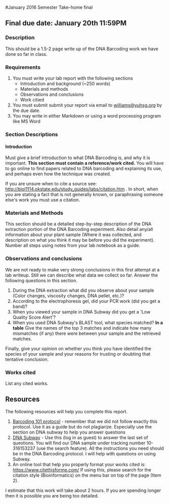 #January 2016 Semester Take-home final
## Final due date: January 20th 11:59PM

### Description
This should be a 1.5-2 page write up of the DNA Barcoding work we have done so far in class. 

### Requirements
1. You must write your lab report with the following sections
    * Introduction and background (~250 words)
    * Materials and methods 
    * Observations and conclusions
    * Work citied
2. You must submit submit your report via email to williams@yuhsg.org by the due date. 
3. You may write in either Markdown or using a word processing program like MS Word


### Section Descriptions

#### Introduction
Must give a brief introduction to what DNA Barcoding is, and why it is important. **This section must contain a reference/work cited.** You will have to go online to find papers related to DNA barcoding and explaining its use, and perhaps even how the technique was created. 

If you are unsure when to cite a source see: http://biol1114.okstate.edu/study_guides/labs/citation.htm . In short, when you are stating a fact that is not generally known, or paraphrasing someone else's work you must use a citation. 

### Materials and Methods
This section should be a detailed step-by-step description of the DNA extraction portion of the DNA Barcoding experiment. Also detail any/all information about your plant sample (Where it was collected, and description on what you think it may be before you did the experiment). Number all steps using notes from your lab notebook as a guide. 

### Observations and conclusions
We are not ready to make very strong conclusions in this first attempt at a lab writeup. Still we can describe what data we collect so far. Answer the following questions in this section. 

1. During the DNA extraction what did you observe about your sample (Color changes, viscosity changes, DNA pellet, etc.)?
2. According to the electrophoresis gel, did your PCR work (did you get a band)?
3. When you viewed your sample in DNA Subway did you get a 'Low Quality Score Alert'?
4. When you used DNA Subway's BLAST tool, what species matched? **In a table** Give the names of the top 3 matches and indicate how many mismatches (if any) there were between your sample and the retrieved matches. 


Finally, give your opinion on whether you think you have identified the species of your sample and your reasons for trusting or doubting that tentative conclusion. 

### Works cited
List any cited works. 


## Resources

The following resources will help you complete this report. 

1. [Barcoding 101 protocol](http://www.dnabarcoding101.org/protocol_collecting_specimens.html) - remember that we did not follow exactly this protocol. Use it as a guide but do not plagiarize. Especially use the section on DNA subway to help you answer questions
2. [DNA Subway](http://dnasubway.iplantcollaborative.org/) - Use this (log in as guest) to answer the last set of questions. You will find our DNA sample under tracking number 10-316153237 (use the search feature). All the instructions you need should be in the DNA Barcoding protocol. I will help with questions on using Subway. 
3. An online tool that help you properly format your works cited is: https://www.citethisforme.com/ If using this, please search for the citation style (Bioinformatics) on the menu bar on top of the page (Item 2). 

I estimate that this work will take about 2 hours. If you are spending longer then it is possible you are being too detailed. 
